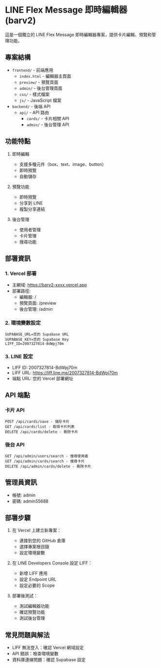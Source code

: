 # LINE Flex Message 即時編輯器 (barv2)

這是一個獨立的 LINE Flex Message 即時編輯器專案，提供卡片編輯、預覽和管理功能。

## 專案結構

- `frontend/` - 前端應用
  - `index.html` - 編輯器主頁面
  - `preview/` - 預覽頁面
  - `admin/` - 後台管理頁面
  - `css/` - 樣式檔案
  - `js/` - JavaScript 檔案
- `backend/` - 後端 API
  - `api/` - API 路由
    - `cards/` - 卡片相關 API
    - `admin/` - 後台管理 API

## 功能特點

1. 即時編輯
   - 支援多種元件（box、text、image、button）
   - 即時預覽
   - 自動儲存

2. 預覽功能
   - 即時預覽
   - 分享到 LINE
   - 複製分享連結

3. 後台管理
   - 使用者管理
   - 卡片管理
   - 搜尋功能

## 部署資訊

### 1. Vercel 部署
- 主網域: https://barv2-xxxx.vercel.app
- 部署路徑:
  - 編輯器: /
  - 預覽頁面: /preview
  - 後台管理: /admin

### 2. 環境變數設定
```
SUPABASE_URL=您的 Supabase URL
SUPABASE_KEY=您的 Supabase Key
LIFF_ID=2007327814-BdWpj70m
```

### 3. LINE 設定
- LIFF ID: 2007327814-BdWpj70m
- LIFF URL: https://liff.line.me/2007327814-BdWpj70m
- 端點 URL: 您的 Vercel 部署網址

## API 端點

### 卡片 API
```
POST /api/cards/save - 儲存卡片
GET /api/cards/list - 取得卡片列表
DELETE /api/cards/delete - 刪除卡片
```

### 後台 API
```
GET /api/admin/users/search - 搜尋使用者
GET /api/admin/cards/search - 搜尋卡片
DELETE /api/admin/cards/delete - 刪除卡片
```

## 管理員資訊
- 帳號: admin
- 密碼: admin55688

## 部署步驟

1. 在 Vercel 上建立新專案：
   - 連接到您的 GitHub 倉庫
   - 選擇專案根目錄
   - 設定環境變數

2. 在 LINE Developers Console 設定 LIFF：
   - 新增 LIFF 應用
   - 設定 Endpoint URL
   - 設定必要的 Scope

3. 部署後測試：
   - 測試編輯器功能
   - 確認預覽功能
   - 測試後台管理

## 常見問題與解法
- LIFF 無法登入：確認 Vercel 網域設定
- API 錯誤：檢查環境變數
- 資料庫連線問題：確認 Supabase 設定 